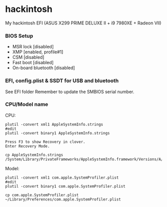 # hackintosh
My hackintosh EFI (ASUS X299 PRIME DELUXE II + i9 7980XE + Radeon VII)

### BIOS Setup

- MSR lock [disabled]
- XMP [enabled, profile#1]
- CSM [disabled]
- Fast boot [disabled]
- On-board bluetooth [disabled]

### EFI, config.plist & SSDT for USB and bluetooth

See EFI folder
Remember to update the SMBIOS serial number.


### CPU/Model name

CPU:
```
plutil -convert xml1 AppleSystemInfo.strings
#edit
plutil -convert binary1 AppleSystemInfo.strings

Press F3 to show Recovery in clover.
Enter Recovery Mode.

cp AppleSystemInfo.strings /System/Library/PrivateFrameworks/AppleSystemInfo.framework/Versions/A/Resources/en.lproj/AppleSystemInfo.strings
```

Model:
```
plutil -convert xml1 com.apple.SystemProfiler.plist
#edit
plutil -convert binary1 com.apple.SystemProfiler.plist

cp com.apple.SystemProfiler.plist ~/Library/Preferences/com.apple.SystemProfiler.plist
```
